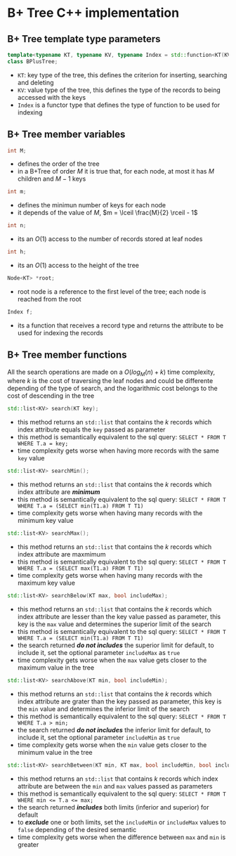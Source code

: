 # B+ Tree C++ implementation

## B+ Tree template type parameters
```c++
template<typename KT, typename KV, typename Index = std::function<KT(KV)>>
class BPlusTree;
```

- ```KT```: key type of the tree, this defines the criterion for inserting, searching and deleting
- ```KV```: value type of the tree, this defines the type of the records to being accessed with the keys
- ```Index``` is a functor type that defines the type of function to be used for indexing

## B+ Tree member variables

```c++
int M;
```
- defines the order of the tree
- in a B+Tree of order $M$ it is true that, for each node, at most it has $M$ children and $M-1$ keys

```c++
int m;
```
- defines the minimun number of keys for each node
- it depends of the value of $M$, $m = \lceil \frac{M}{2} \rceil - 1$

```c++
int n;
```
- its an $O(1)$ access to the number of records stored at leaf nodes

```c++
int h;
```
- its an $O(1)$ access to the height of the tree

```c++
Node<KT> *root;
```
- root node is a reference to the first level of the tree; each node is reached from the root

```c++
Index f;
```
- its a function that receives a record type and returns the attribute to be used for indexing the records


## B+ Tree member functions

All the search operations are made on a $O(log_{M}(n) + k)$ time complexity, where $k$ is the cost of traversing the leaf nodes and could be differente depending of the type of search, and the logarithmic cost belongs to the cost of descending in the tree

```c++
std::list<KV> search(KT key);
```
- this method returns an ```std::list``` that contains the $k$ records which index attribute equals the ```key``` passed as parameter
- this method is semantically equivalent to the sql query: ```SELECT * FROM T WHERE T.a = key;```
- time complexity gets worse when having more records with the same ```key``` value


```c++
std::list<KV> searchMin();
```
- this method returns an ```std::list``` that contains the $k$ records which index attribute are ***minimum***
- this method is semantically equivalent to the sql query: ```SELECT * FROM T WHERE T.a = (SELECT min(T1.a) FROM T T1)```
- time complexity gets worse when having many records with the minimum key value


```c++
std::list<KV> searchMax();
```
- this method returns an ```std::list``` that contains the $k$ records which index attribute are maxmimum
- this method is semantically equivalent to the sql query: ```SELECT * FROM T WHERE T.a = (SELECT max(T1.a) FROM T T1)```
- time complexity gets worse when having many records with the maximum key value


```c++
std::list<KV> searchBelow(KT max, bool includeMax);
```
- this method returns an ```std::list``` that contains the $k$ records which index attribute are lesser than the key value passed as parameter, this key is the ```max``` value and determines the superior limit of the search
- this method is semantically equivalent to the sql query: ```SELECT * FROM T WHERE T.a = (SELECT min(T1.a) FROM T T1)```
- the search returned ***do not includes*** the superior limit for default, to include it, set the optional parameter ```includeMax``` as ```true```
- time complexity gets worse when the ```max``` value gets closer to the maximum value in the tree


```c++
std::list<KV> searchAbove(KT min, bool includeMin);
```
- this method returns an ```std::list``` that contains the $k$ records which index attribute are grater than the key passed as parameter, this key is the ```min``` value and determines the inferior limit of the search
- this method is semantically equivalent to the sql query: ```SELECT * FROM T WHERE T.a > min;```
- the search returned ***do not includes*** the inferior limit for default, to include it, set the optional parameter ```includeMin``` as ```true```
- time complexity gets worse when the ```min``` value gets closer to the minimum value in the tree

```c++
std::list<KV> searchBetween(KT min, KT max, bool includeMin, bool includeMax);
```
- this method returns an ```std::list``` that contains $k$ records which index attribute are between the ```min``` and ```max``` values passed as parameters
- this method is semantically equivalent to the sql query: ```SELECT * FROM T WHERE min <= T.a <= max;```
- the search returned ***includes*** both limits (inferior and superior) for default
- to ***exclude*** one or both limits, set the ```includeMin``` or ```includeMax``` values to ```false``` depending of the desired semantic
- time complexity gets worse when the difference between ```max``` and ```min``` is greater
